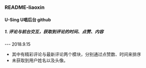 ### README-liaoxin
#### **U-Sing U唱后台** github
##### 1. 评论与前台交互，获取到评论的时间、点赞、内容 
<font color=black>--- 2018.9.15</font>
+ 其中有精彩评论与最新评论两个模块，分别通过点赞数、时间来排序  
+ 未获取到用户姓名以及头像。


